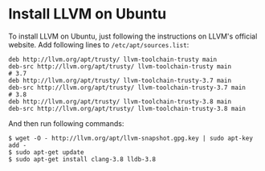 # Install LLVM on Ubuntu

To install LLVM on Ubuntu, just following the instructions on LLVM's official website. Add following lines to `/etc/apt/sources.list`:

  ```text
deb http://llvm.org/apt/trusty/ llvm-toolchain-trusty main
deb-src http://llvm.org/apt/trusty/ llvm-toolchain-trusty main
# 3.7 
deb http://llvm.org/apt/trusty/ llvm-toolchain-trusty-3.7 main
deb-src http://llvm.org/apt/trusty/ llvm-toolchain-trusty-3.7 main
# 3.8 
deb http://llvm.org/apt/trusty/ llvm-toolchain-trusty-3.8 main
deb-src http://llvm.org/apt/trusty/ llvm-toolchain-trusty-3.8 main
  ```

And then run following commands:

  ```console
$ wget -O - http://llvm.org/apt/llvm-snapshot.gpg.key | sudo apt-key add -
$ sudo apt-get update
$ sudo apt-get install clang-3.8 lldb-3.8
  ```
